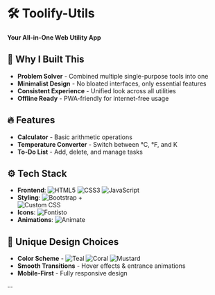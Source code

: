 # 🛠️ Toolify-Utils  
**Your All-in-One Web Utility App**  


## 🌟 Why I Built This  
- **Problem Solver** - Combined multiple single-purpose tools into one  
- **Minimalist Design** - No bloated interfaces, only essential features  
- **Consistent Experience** - Unified look across all utilities  
- **Offline Ready** - PWA-friendly for internet-free usage  

## 🔥 Features  
- **Calculator** - Basic arithmetic operations  
- **Temperature Converter** - Switch between °C, °F, and K  
- **To-Do List** - Add, delete, and manage tasks  

## ⚙ Tech Stack  
- **Frontend**: 
  ![HTML5](https://img.shields.io/badge/-HTML5-E34F26?logo=html5&logoColor=white)
  ![CSS3](https://img.shields.io/badge/-CSS3-1572B6?logo=css3&logoColor=white)
  ![JavaScript](https://img.shields.io/badge/-JavaScript-F7DF1E?logo=javascript&logoColor=black)
- **Styling**: 
  ![Bootstrap](https://img.shields.io/badge/-Bootstrap-7952B3?logo=bootstrap&logoColor=white)
  +  
  ![Custom CSS](https://img.shields.io/badge/-CSS3-1572B6?logo=css3&logoColor=white) 
- **Icons**: 
![Fontisto](https://img.shields.io/badge/-Fontisto-1A1B27?logo=fontisto&logoColor=white)
- **Animations**: 
![Animate](https://img.shields.io/badge/-Fontisto-1A1B27?logo=fontisto&logoColor=white)

## 🎨 Unique Design Choices  
- **Color Scheme** - 
![Teal](https://img.shields.io/badge/-Teal-008080?logoColor=white) ![Coral](https://img.shields.io/badge/-Coral-FF7F50?logoColor=white) ![Mustard](https://img.shields.io/badge/-Mustard-FFDB58?logoColor=black)
- **Smooth Transitions** - Hover effects & entrance animations  
- **Mobile-First** - Fully responsive design  

--
